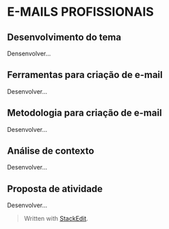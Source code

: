 # E-MAILS PROFISSIONAIS 

## Desenvolvimento do tema
Densenvolver...
## Ferramentas para criação de e-mail
Desenvolver...
## Metodologia para criação de e-mail
Desenvolver...
## Análise de contexto
Desenvolver...
## Proposta de atividade
Desenvolver...

> Written with [StackEdit](https://stackedit.io/).
